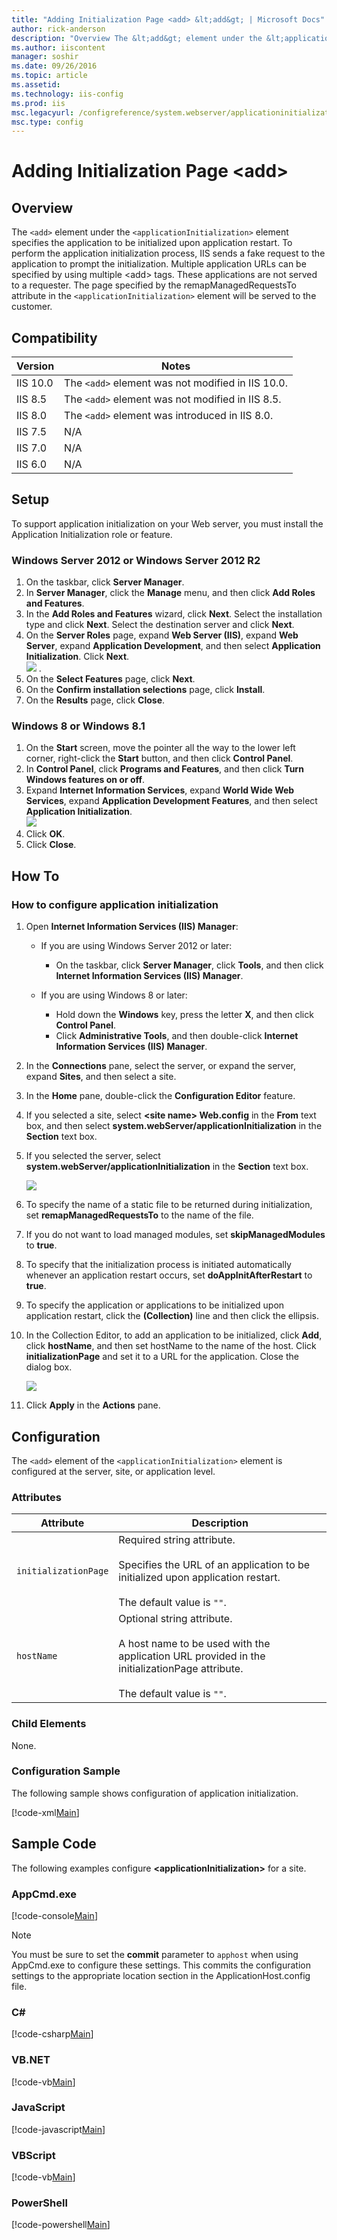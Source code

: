 ```yaml
---
title: "Adding Initialization Page <add> &lt;add&gt; | Microsoft Docs"
author: rick-anderson
description: "Overview The &lt;add&gt; element under the &lt;applicationInitialization&gt; element specifies the application to be initialized upon application restart. To..."
ms.author: iiscontent
manager: soshir
ms.date: 09/26/2016
ms.topic: article
ms.assetid: 
ms.technology: iis-config
ms.prod: iis
msc.legacyurl: /configreference/system.webserver/applicationinitialization/add
msc.type: config
---
```

Adding Initialization Page <add> &lt;add&gt;
====================
<a id="001"></a>
## Overview

The `<add>` element under the `<applicationInitialization>` element specifies the application to be initialized upon application restart. To perform the application initialization process, IIS sends a fake request to the application to prompt the initialization. Multiple application URLs can be specified by using multiple &lt;add&gt; tags. These applications are not served to a requester. The page specified by the remapManagedRequestsTo attribute in the `<applicationInitialization>` element will be served to the customer.

<a id="002"></a>
## Compatibility

| Version | Notes |
| --- | --- |
| IIS 10.0 | The `<add>` element was not modified in IIS 10.0. |
| IIS 8.5 | The `<add>` element was not modified in IIS 8.5. |
| IIS 8.0 | The `<add>` element was introduced in IIS 8.0. |
| IIS 7.5 | N/A |
| IIS 7.0 | N/A |
| IIS 6.0 | N/A |

<a id="003"></a>
## Setup

To support application initialization on your Web server, you must install the Application Initialization role or feature.

### Windows Server 2012 or Windows Server 2012 R2

1. On the taskbar, click **Server Manager**.
2. In **Server Manager**, click the **Manage** menu, and then click **Add Roles and Features**.
3. In the **Add Roles and Features** wizard, click **Next**. Select the installation type and click **Next**. Select the destination server and click **Next**.
4. On the **Server Roles** page, expand **Web Server (IIS)**, expand **Web Server**, expand **Application Development**, and then select **Application Initialization**. Click **Next**.  
    [![](add/_static/image2.png)](add/_static/image1.png) .
5. On the **Select Features** page, click **Next**.
6. On the **Confirm installation selections** page, click **Install**.
7. On the **Results** page, click **Close**.

### Windows 8 or Windows 8.1

1. On the **Start** screen, move the pointer all the way to the lower left corner, right-click the **Start** button, and then click **Control Panel**.
2. In **Control Panel**, click **Programs and Features**, and then click **Turn Windows features on or off**.
3. Expand **Internet Information Services**, expand **World Wide Web Services**, expand **Application Development Features**, and then select **Application Initialization**.  
    [![](add/_static/image4.png)](add/_static/image3.png)
4. Click **OK**.
5. Click **Close**.

<a id="004"></a>
## How To

### How to configure application initialization

1. Open **Internet Information Services (IIS) Manager**: 

    - If you are using Windows Server 2012 or later: 

        - On the taskbar, click **Server Manager**, click **Tools**, and then click **Internet Information Services (IIS) Manager**.
    - If you are using Windows 8 or later: 

        - Hold down the **Windows** key, press the letter **X**, and then click **Control Panel**.
        - Click **Administrative Tools**, and then double-click **Internet Information Services (IIS) Manager**.
2. In the **Connections** pane, select the server, or expand the server, expand **Sites**, and then select a site.
3. In the **Home** pane, double-click the **Configuration Editor** feature.
4. If you selected a site, select **&lt;site name&gt; Web.config** in the **From** text box, and then select **system.webServer/applicationInitialization** in the **Section** text box.
5. If you selected the server, select **system.webServer/applicationInitialization** in the **Section** text box.  
  
    [![](add/_static/image6.png)](add/_static/image5.png)
6. To specify the name of a static file to be returned during initialization, set **remapManagedRequestsTo** to the name of the file.
7. If you do not want to load managed modules, set **skipManagedModules** to **true**.
8. To specify that the initialization process is initiated automatically whenever an application restart occurs, set **doAppInitAfterRestart** to **true**.
9. To specify the application or applications to be initialized upon application restart, click the **(Collection)** line and then click the ellipsis.
10. In the Collection Editor, to add an application to be initialized, click **Add**, click **hostName**, and then set hostName to the name of the host. Click **initializationPage** and set it to a URL for the application. Close the dialog box.  
  
    [![](add/_static/image8.png)](add/_static/image7.png)
11. Click **Apply** in the **Actions** pane.

<a id="005"></a>
## Configuration

The `<add>` element of the `<applicationInitialization>` element is configured at the server, site, or application level.

### Attributes

| Attribute | Description |
| --- | --- |
| `initializationPage` | Required string attribute.<br><br>Specifies the URL of an application to be initialized upon application restart. <br><br>The default value is `""`. |
| `hostName` | Optional string attribute.<br><br>A host name to be used with the application URL provided in the initializationPage attribute.<br><br>The default value is `""`. |

### Child Elements

None.

### Configuration Sample

The following sample shows configuration of application initialization.

[!code-xml[Main](add/samples/sample1.xml)]

<a id="006"></a>
## Sample Code

The following examples configure **&lt;applicationInitialization&gt;** for a site.

### AppCmd.exe

[!code-console[Main](add/samples/sample2.cmd)]

> [!NOTE]
> You must be sure to set the **commit** parameter to `apphost` when using AppCmd.exe to configure these settings. This commits the configuration settings to the appropriate location section in the ApplicationHost.config file.

### C#

[!code-csharp[Main](add/samples/sample3.cs)]

### VB.NET

[!code-vb[Main](add/samples/sample4.vb)]

### JavaScript

[!code-javascript[Main](add/samples/sample5.js)]
  

### VBScript

[!code-vb[Main](add/samples/sample6.vb)]

### PowerShell

[!code-powershell[Main](add/samples/sample7.ps1)]
